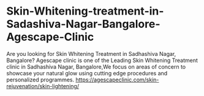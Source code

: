 # Skin-Whitening-treatment-in-Sadashiva-Nagar-Bangalore-Agescape-Clinic
Are you looking for Skin Whitening Treatment in Sadhashiva Nagar, Bangalore? Agescape clinic is one of the Leading Skin Whitening Treatment clinic in Sadhashiva Nagar, Bangalore,We focus on areas of concern to showcase your natural glow using cutting edge procedures and personalized programmes. 
https://agescapeclinic.com/skin-rejuvenation/skin-lightening/
